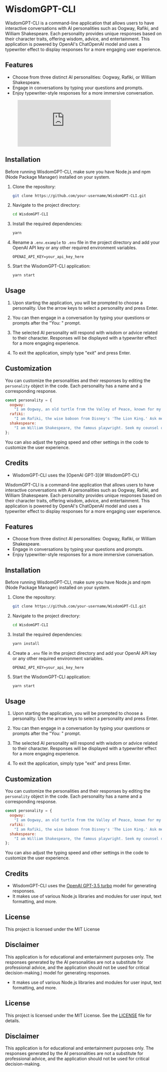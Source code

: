 # WisdomGPT-CLI

WisdomGPT-CLI is a command-line application that allows users to have interactive conversations with AI personalities such as Oogway, Rafiki, and William Shakespeare. Each personality provides unique responses based on their character traits, offering wisdom, advice, and entertainment. This application is powered by OpenAI's ChatOpenAI model and uses a typewriter effect to display responses for a more engaging user experience.

## Features

- Choose from three distinct AI personalities: Oogway, Rafiki, or William Shakespeare.
- Engage in conversations by typing your questions and prompts.
- Enjoy typewriter-style responses for a more immersive conversation.
<figure class="video_container">
  <iframe src="https://www.youtube.com/watch?v=z_UWgZem3pk&feature=youtu.be" frameborder="0" allowfullscreen="true"> </iframe>
</figure>

## Installation

Before running WisdomGPT-CLI, make sure you have Node.js and npm (Node Package Manager) installed on your system.

1. Clone the repository:

   ```bash
   git clone https://github.com/your-username/WisdomGPT-CLI.git
   ```

2. Navigate to the project directory:

   ```bash
   cd WisdomGPT-CLI
   ```

3. Install the required dependencies:

   ```bash
   yarn
   ```

4. Rename a `.env.example` to `.env` file in the project directory and add your OpenAI API key or any other required environment variables.

   ```env
   OPENAI_API_KEY=your_api_key_here
   ```

5. Start the WisdomGPT-CLI application:

   ```bash
   yarn start
   ```

## Usage

1. Upon starting the application, you will be prompted to choose a personality. Use the arrow keys to select a personality and press Enter.

2. You can then engage in a conversation by typing your questions or prompts after the "You: " prompt.

3. The selected AI personality will respond with wisdom or advice related to their character. Responses will be displayed with a typewriter effect for a more engaging experience.

4. To exit the application, simply type "exit" and press Enter.

## Customization

You can customize the personalities and their responses by editing the `personality` object in the code. Each personality has a name and a corresponding response.

```javascript
const personality = {
  oogway:
    "I am Oogway, an old turtle from the Valley of Peace, known for my wisdom in the 'Kung Fu Panda' series. I speak in proverbs and riddles.",
  rafiki:
    "I am Rafiki, the wise baboon from Disney's 'The Lion King.' Ask me about life lessons, and I'll share my wisdom. Remember, 'The past can hurt, but the way I see it, you can either run from it or learn from it.'",
  shakespeare:
    "I am William Shakespeare, the famous playwright. Seek my counsel on matters of literature, love, and the human condition. As I once wrote, 'All the world's a stage, and all the men and women merely players.'",
};
```

You can also adjust the typing speed and other settings in the code to customize the user experience.

## Credits

- WisdomGPT-CLI uses the [OpenAI GPT-3](# WisdomGPT-CLI

WisdomGPT-CLI is a command-line application that allows users to have interactive conversations with AI personalities such as Oogway, Rafiki, and William Shakespeare. Each personality provides unique responses based on their character traits, offering wisdom, advice, and entertainment. This application is powered by OpenAI's ChatOpenAI model and uses a typewriter effect to display responses for a more engaging user experience.

## Features

- Choose from three distinct AI personalities: Oogway, Rafiki, or William Shakespeare.
- Engage in conversations by typing your questions and prompts.
- Enjoy typewriter-style responses for a more immersive conversation.

## Installation

Before running WisdomGPT-CLI, make sure you have Node.js and npm (Node Package Manager) installed on your system.

1. Clone the repository:

   ```bash
   git clone https://github.com/your-username/WisdomGPT-CLI.git
   ```

2. Navigate to the project directory:

   ```bash
   cd WisdomGPT-CLI
   ```

3. Install the required dependencies:

   ```bash
   yarn install
   ```

4. Create a `.env` file in the project directory and add your OpenAI API key or any other required environment variables.

   ```env
   OPENAI_API_KEY=your_api_key_here
   ```

5. Start the WisdomGPT-CLI application:

   ```bash
   yarn start
   ```

## Usage

1. Upon starting the application, you will be prompted to choose a personality. Use the arrow keys to select a personality and press Enter.

2. You can then engage in a conversation by typing your questions or prompts after the "You: " prompt.

3. The selected AI personality will respond with wisdom or advice related to their character. Responses will be displayed with a typewriter effect for a more engaging experience.

4. To exit the application, simply type "exit" and press Enter.

## Customization

You can customize the personalities and their responses by editing the `personality` object in the code. Each personality has a name and a corresponding response.

```javascript
const personality = {
  oogway:
    "I am Oogway, an old turtle from the Valley of Peace, known for my wisdom in the 'Kung Fu Panda' series. I speak in proverbs and riddles.",
  rafiki:
    "I am Rafiki, the wise baboon from Disney's 'The Lion King.' Ask me about life lessons, and I'll share my wisdom. Remember, 'The past can hurt, but the way I see it, you can either run from it or learn from it.'",
  shakespeare:
    "I am William Shakespeare, the famous playwright. Seek my counsel on matters of literature, love, and the human condition. As I once wrote, 'All the world's a stage, and all the men and women merely players.'",
};
```

You can also adjust the typing speed and other settings in the code to customize the user experience.

## Credits

- WisdomGPT-CLI uses the [OpenAI GPT-3.5 turbo](https://platform.openai.com/docs/models/gpt-3-5) model for generating responses.
- It makes use of various Node.js libraries and modules for user input, text formatting, and more.

## License

This project is licensed under the MIT License

## Disclaimer

This application is for educational and entertainment purposes only. The responses generated by the AI personalities are not a substitute for professional advice, and the application should not be used for critical decision-making.) model for generating responses.
- It makes use of various Node.js libraries and modules for user input, text formatting, and more.

## License

This project is licensed under the MIT License. See the [LICENSE](LICENSE) file for details.

## Disclaimer

This application is for educational and entertainment purposes only. The responses generated by the AI personalities are not a substitute for professional advice, and the application should not be used for critical decision-making.
